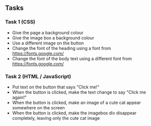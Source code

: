 ## Tasks

### Task 1 (CSS)

- Give the page a background colour
- Give the image box a background colour
- Use a different image on the button
- Change the font of the heading using a font from https://fonts.google.com/
- Change the font of the body text using a different font from https://fonts.google.com/

### Task 2 (HTML / JavaScript)

- Put text on the button that says "Click me!"
- When the button is clicked, make the text change to say "Click me again!"
- When the button is clicked, make an image of a cute cat appear somewhere on the screen
- When the button is clicked, make the imagebox div disappear completely, leaving only the cute cat image
